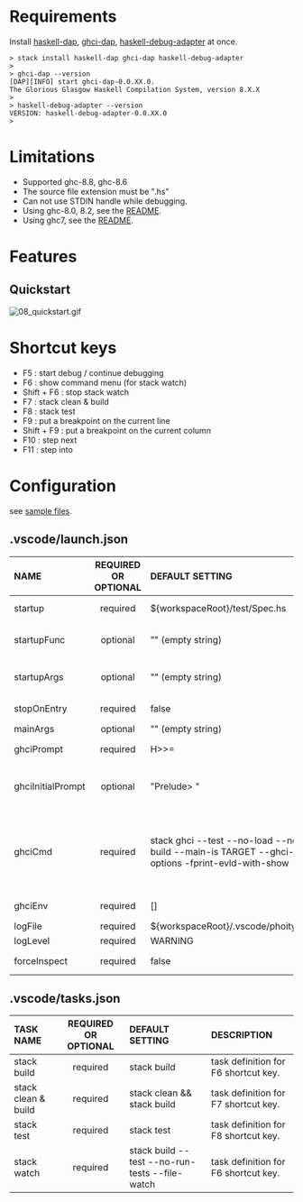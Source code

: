 
# Requirements

 Install [haskell-dap](https://hackage.haskell.org/package/haskell-dap), [ghci-dap](https://hackage.haskell.org/package/ghci-dap), [haskell-debug-adapter](https://hackage.haskell.org/package/haskell-debug-adapter) at once.

```
> stack install haskell-dap ghci-dap haskell-debug-adapter
>
> ghci-dap --version
[DAP][INFO] start ghci-dap-0.0.XX.0.
The Glorious Glasgow Haskell Compilation System, version 8.X.X
>
> haskell-debug-adapter --version
VERSION: haskell-debug-adapter-0.0.XX.0
>
```


# Limitations
* Supported ghc-8.8, ghc-8.6
* The source file extension must be ".hs"
* Can not use STDIN handle while debugging. 
* Using ghc-8.0, 8.2, see the [README](https://github.com/phoityne/hdx4vsc/blob/master/README_ghc86.md).
* Using ghc7, see the [README](https://github.com/phoityne/hdx4vsc/blob/master/README_ghc7.md).

  
# Features

## Quickstart
![08_quickstart.gif](https://raw.githubusercontent.com/phoityne/hdx4vsc/master/docs/08_quickstart.gif)


# Shortcut keys

  * F5 : start debug / continue debugging
  * F6 : show command menu (for stack watch)
  * Shift + F6 : stop stack watch
  * F7 : stack clean & build
  * F8 : stack test
  * F9 : put a breakpoint on the current line
  * Shift + F9 : put a breakpoint on the current column
  * F10 : step next
  * F11 : step into
  

# Configuration

see [sample files](https://github.com/phoityne/hdx4vsc/tree/master/configs).

## __.vscode/launch.json__

|NAME|REQUIRED OR OPTIONAL|DEFAULT SETTING|DESCRIPTION|
|:--|:--:|:--|:--|
|startup|required|${workspaceRoot}/test/Spec.hs|debug startup file, will be loaded automatically.|
|startupFunc|optional|"" (empty string)|debug startup function, will be run instead of main function.|
|startupArgs|optional|"" (empty string)|arguments for startup function. set as string type.|
|stopOnEntry|required|false|stop or not after debugger launched.
|mainArgs|optional|"" (empty string)|main arguments.|
|ghciPrompt|required|H>>=|ghci command prompt string.|
|ghciInitialPrompt|optional|"Prelude> "|initial pormpt of ghci. set it when using custom prompt. e.g. set in .ghci|
|ghciCmd|required|stack ghci --test --no-load --no-build --main-is TARGET --ghci-options -fprint-evld-with-show|launch ghci command, must be Prelude module loaded. For example, "ghci -i${workspaceRoot}/src", "cabal exec -- ghci -i${workspaceRoot}/src"|
|ghciEnv|required|[]|Environment variables for ghci exectution.|
|logFile|required|${workspaceRoot}/.vscode/phoityne.log|internal log file.|
|logLevel|required|WARNING|internal log level.|
|forceInspect|required|false|Inspect scope variables force.|

## __.vscode/tasks.json__

|TASK NAME|REQUIRED OR OPTIONAL|DEFAULT SETTING|DESCRIPTION|
|:--|:--:|:--|:--|
|stack build|required|stack build|task definition for F6 shortcut key.|
|stack clean & build|required|stack clean && stack build|task definition for F7 shortcut key.|
|stack test|required|stack test|task definition for F8 shortcut key.|
|stack watch|required|stack build --test --no-run-tests --file-watch|task definition for F6 shortcut key.|
